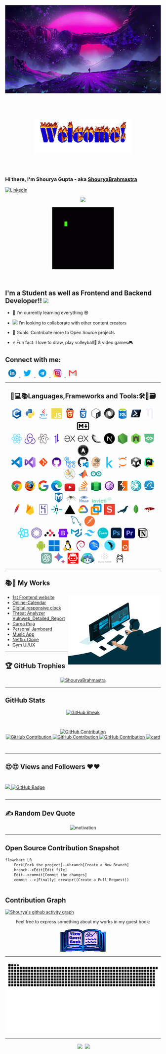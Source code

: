 <!---[![@shouryabrahmastra's Holopin board](https://holopin.me/shouryabrahmastra)](https://holopin.io/@shouryabrahmastra)--->
<img src="https://raw.githubusercontent.com/ShouryaBrahmastra/ShouryaBrahmastra/master/assets/firstbg.jpg" border-radius="10px" alt="wallpaper"/>

##  <div align="center"><img align="center" alt="GIF" src="./assets/welcome-fire.gif" style="padding: 50px" /></div>
### Hi there, I'm Shourya Gupta   - aka [ShouryaBrahmastra](https://shourya-portfolio.netlify.app/) <br>
[![LinkedIn](https://img.shields.io/badge/LinkedIn-%230077B5.svg?logo=linkedin&logoColor=white)](https://www.linkedin.com/in/shourya-gupta-12911721b/)

<p align="center">
	<a href="https://github.com/DenverCoder1/readme-typing-svg"><img src="https://readme-typing-svg.demolab.com?font=Fira+Code&weight=700&pause=1000&color=5A34BE&center=true&vCenter=true&random=true&width=435&lines=Volleyball+Player;Web+Developer+;Network+security+analysis+;OS+installation+;Computing+Troubleshooter;Linux+lover;Ethical+Hacker;Artist"></a>
</p>
 <p align="center"><img  alt="GIF" src="./assets/code-coding.gif" width="200" border-radius="5px" /></p>
 <br>
	


## I'm a Student as well as Frontend and Backend Developer!! <img src="https://media.giphy.com/media/WUlplcMpOCEmTGBtBW/giphy.gif" width="30"> 

- 🌱 I’m currently learning everything 😎
	
- <img src="https://media.giphy.com/media/LnQjpWaON8nhr21vNW/giphy.gif" width="60"> I’m looking to collaborate with other content creators
	
- 🥅 Goals: Contribute more to Open Source projects
- ⚡ Fun fact: I love to draw, play volleyball🏐 & video games🎮
	

## Connect with me:
<p align="left">
	<a href="https://www.linkedin.com/in/shourya-gupta-12911721b/" target="_blank">
		<img src="https://raw.githubusercontent.com/ShouryaBrahmastra/ShouryaBrahmastra/master/assets/link.png" target="_blank" alt="LinkedIn" width="25px"  hspace="10" />
	</a>
	<a href="https://twitter.com/Shourya_Nishi" target="_blank">
		<img src="https://raw.githubusercontent.com/ShouryaBrahmastra/ShouryaBrahmastra/master/assets/Twitter.png" target="_blank" alt="Twitter" width="25px"  hspace="10" />
	</a>
	<a href="https://t.me/shouryabrahmastra" target="_blank">
		<img src="https://raw.githubusercontent.com/ShouryaBrahmastra/ShouryaBrahmastra/master/assets/tele.png" target="_blank" alt="Telegram" width="25px"  hspace="10" />
	</a>
	<a href="https://www.instagram.com/shouryagupta2002/" target="_blank">
		<img src="https://raw.githubusercontent.com/ShouryaBrahmastra/ShouryaBrahmastra/master/assets/1516920567instagram-png-logo-transparent-removebg-preview.png" target="_blank" alt="Instagram" width="25px"  hspace="10" />
	</a>
	<a href="mailto:gptshourya02@gmail.com" target="_blank">
		<img src="https://raw.githubusercontent.com/ShouryaBrahmastra/ShouryaBrahmastra/master/assets/mail.png" target="_blank" alt="Mail" width="25px"  hspace="10" />
	</a>
</p>

---
<div align="center"> <h2> 🔧💻📚Languages,Frameworks and Tools:🛠🔑🗃 </h2> </div>
 
<p align="center">
	<img src="https://raw.githubusercontent.com/ShouryaBrahmastra/ShouryaBrahmastra/214440576e29a751d5d5cf18d0925fbd4430bb5a/assets/c-original.svg"  alt="c-programming" width="35px"  hspace="2" />
	<img src="https://raw.githubusercontent.com/ShouryaBrahmastra/ShouryaBrahmastra/214440576e29a751d5d5cf18d0925fbd4430bb5a/assets/python-original.svg"  alt="python" width="35px"  hspace="2" />
	<img src="https://raw.githubusercontent.com/ShouryaBrahmastra/ShouryaBrahmastra/214440576e29a751d5d5cf18d0925fbd4430bb5a/assets/java-original.svg"  alt="java" width="35px"  hspace="2" />
	<img src="https://raw.githubusercontent.com/ShouryaBrahmastra/ShouryaBrahmastra/214440576e29a751d5d5cf18d0925fbd4430bb5a/assets/javascript-plain.svg"  alt="javascript" width="35px"  hspace="2" />
	<img src="https://raw.githubusercontent.com/ShouryaBrahmastra/ShouryaBrahmastra/master/assets/html.png"  alt="html" width="35px"  hspace="2" />
	<img src="https://raw.githubusercontent.com/ShouryaBrahmastra/ShouryaBrahmastra/master/assets/css.png"  alt="css" width="35px"  hspace="2" />
	<img src="https://raw.githubusercontent.com/ShouryaBrahmastra/ShouryaBrahmastra/214440576e29a751d5d5cf18d0925fbd4430bb5a/assets/bash-original.svg"  alt="bash" width="35px"  hspace="2" />
	<img src="https://raw.githubusercontent.com/ShouryaBrahmastra/ShouryaBrahmastra/214440576e29a751d5d5cf18d0925fbd4430bb5a/assets/json-original.svg"  alt="json" width="35px"  hspace="2" />
	<img src="https://raw.githubusercontent.com/ShouryaBrahmastra/ShouryaBrahmastra/master/assets/sql.png"  alt="sql" width="35px"  hspace="2" />
	<img src="https://raw.githubusercontent.com/ShouryaBrahmastra/ShouryaBrahmastra/214440576e29a751d5d5cf18d0925fbd4430bb5a/assets/powershell-original.svg"  alt="powershell" width="35px"  hspace="2" />
	<img src="https://raw.githubusercontent.com/ShouryaBrahmastra/ShouryaBrahmastra/214440576e29a751d5d5cf18d0925fbd4430bb5a/assets/nano-original.svg"  alt="nano" width="35px"  hspace="2" />
	<img src="https://raw.githubusercontent.com/ShouryaBrahmastra/ShouryaBrahmastra/214440576e29a751d5d5cf18d0925fbd4430bb5a/assets/markdown-original.svg"  alt="" width="40px"  hspace="2" />
	<br>
	<img src="https://raw.githubusercontent.com/ShouryaBrahmastra/ShouryaBrahmastra/f8a76e11f99f2160a3a7e1dca93002c24343c4b1/assets/react-original.svg"  alt="" width="35px"  hspace="2" />
	<img src="https://raw.githubusercontent.com/ShouryaBrahmastra/ShouryaBrahmastra/f8a76e11f99f2160a3a7e1dca93002c24343c4b1/assets/redux-original.svg"  alt="" width="35px"  hspace="2" />
	<img src="https://raw.githubusercontent.com/ShouryaBrahmastra/ShouryaBrahmastra/f8a76e11f99f2160a3a7e1dca93002c24343c4b1/assets/atom-original.svg"  alt="" width="35px"  hspace="2" />
	<img src="https://raw.githubusercontent.com/ShouryaBrahmastra/ShouryaBrahmastra/f8a76e11f99f2160a3a7e1dca93002c24343c4b1/assets/axios-plain.svg"  alt="" width="35px"  hspace="2" />
	<img src="https://raw.githubusercontent.com/ShouryaBrahmastra/ShouryaBrahmastra/4c2b4716416bef65872d65fce3a2d197fc6c3399/assets/express-original.svg"  alt="" width="35px"  hspace="2" />
	<img src="https://raw.githubusercontent.com/ShouryaBrahmastra/ShouryaBrahmastra/4c2b4716416bef65872d65fce3a2d197fc6c3399/assets/express-original.svg"  alt="" width="35px"  hspace="2" />
	<img src="https://raw.githubusercontent.com/ShouryaBrahmastra/ShouryaBrahmastra/f69d7cccd89588c8678ac9b11d35cd04e76832db/assets/flask-original.svg"  alt="" width="35px"  hspace="2" />
	<img src="https://raw.githubusercontent.com/ShouryaBrahmastra/ShouryaBrahmastra/6f76656e5ef8d6ab8c9b61a187bbadfffecf2203/assets/nextjs-original.svg"  alt="" width="35px"  hspace="2" />
	<img src="https://raw.githubusercontent.com/ShouryaBrahmastra/ShouryaBrahmastra/d878632646784e599babca8a7449e38512cb8c95/assets/nodejs-original.svg"  alt="" width="35px"  hspace="2" />
	<img src="./assets/nodemon-original.svg"  alt="" width="35px"  hspace="2" />
	<img src="./assets/devicon-plain.svg"  alt="" width="35px"  hspace="2" />
	<img src="./assets/oauth-original.svg"  alt="" width="35px"  hspace="2" />
	<br>
	<img src="./assets/vscode-original.svg"  alt="" width="35px"  hspace="2" />
	<img src="./assets/visualstudio-original.svg"  alt="" width="35px"  hspace="2" />
	<img src="./assets/git.png"  alt="" width="35px"  hspace="2" />
	<img src="https://raw.githubusercontent.com/ShouryaBrahmastra/ShouryaBrahmastra/master/assets/github%20coloured.png"  alt="" width="35px"  hspace="2" />
	<img src="./assets/githubactions-plain.svg"  alt="" width="35px"  hspace="2" />
	<img src="./assets/githubcodespaces-original.svg"  alt="" width="35px"  hspace="2" />	
	<img src="./assets/gcc-original.svg"  alt="" width="35px"  hspace="2" />		
	<img src="./assets/kaggle-original.svg"  alt="" width="35px"  hspace="2" />
	<img src="./assets/jupyter-original.svg"  alt="" width="35px"  hspace="2" />
	<img src="./assets/unity-original.svg"  alt="" width="35px"  hspace="2" />
	<img src="./assets/pycharm-original.svg"  alt="" width="35px"  hspace="2" />
	<img src="./assets/matplotlib-original.svg"  alt="" width="35px"  hspace="2" />
	<img src="./assets/matlab-original.svg"  alt="" width="35px"  hspace="2" />
	<img src="./assets/arduino-original.svg"  alt="" width="35px"  hspace="2" />
	<br>
	<img src="./assets/chrome-original.svg"  alt="" width="35px"  hspace="2" />
	<img src="./assets/firefox-original.svg"  alt="" width="35px"  hspace="2" />
	<img src="./assets/google-original.svg"  alt="" width="35px"  hspace="2" />
	<img src="./assets/edge.png"  alt="" width="35px"  hspace="2" />	
	<img src="./assets/youtube.png"  alt="" width="35px"  hspace="2" />
	<img src="./assets/stackoverflow-original.svg"  alt="" width="35px"  hspace="2" />
	<img src="./assets/win_android.png"  alt="" width="35px"  hspace="2" />
	<img src="./assets/Tor.png"  alt="" width="35px"  hspace="2" />	
	<img src="./assets/burp.png"  alt="" width="35px"  hspace="2" />
	<img src="./assets/Nessus.png"  alt="" width="35px"  hspace="2" />
	<img src="./assets/wireshark.png"  alt="" width="35px"  hspace="2" />
	<img src="./assets/metasploit.png"  alt="" width="28px"  hspace="2" />
	<img src="./assets/Etercap.png"  alt="" width="35px"  hspace="2" />
	<img src="./assets/nmap.png"  alt="" width="35px"  hspace="2" />
	<img src="./assets/invicti_logo.png"  alt="" width="65px"  hspace="2" />
	<br>
	<img src="./assets/apache-original.svg"  alt="" width="35px"  hspace="2" />
	<img src="./assets/firebase-original.svg"  alt="" width="35px"  hspace="2" />
	<img src="./assets/heroku-original.svg"  alt="" width="35px"  hspace="2" />
	<img src="./assets/netlify-original.svg"  alt="" width="35px"  hspace="2" />
	<img src="./assets/vercel-original.svg"  alt="" width="35px"  hspace="2" />	
	<img src="./assets/googlecloud-original.svg"  alt="" width="35px"  hspace="2" />
	<img src="./assets/VMWare-Workstation.png"  alt="" width="35px"  hspace="2" />
	<img src="./assets/sanity-original.svg"  alt="" width="35px"  hspace="2" />
	<img src="./assets/mariadb-original.svg"  alt="" width="35px"  hspace="2" />
	<img src="./assets/mongodb-original.svg"  alt="" width="35px"  hspace="2" />
	<img src="./assets/mongoose-original.svg"  alt="" width="35px"  hspace="2" />
	<img src="./assets/mysql-original.svg"  alt="" width="35px"  hspace="2" />
	<img src="./assets/postman-original.svg"  alt="" width="35px"  hspace="2" />
	<br>
	<img src="./assets/reactbootstrap-original.svg"  alt="" width="35px"  hspace="2" />
	<img src="./assets/reactnavigation-original.svg"  alt="" width="35px"  hspace="2" />
	<img src="./assets/reactrouter-original.svg"  alt="" width="35px"  hspace="2" />
	<img src="./assets/bootstrap-original.svg"  alt="" width="35px"  hspace="2" />
	<img src="./assets/materialui-original.svg"  alt="" width="35px"  hspace="2" />
	<img src="./assets/tailwindcss-original.svg"  alt="" width="35px"  hspace="2" />
	<img src="./assets/canva-original.svg"  alt="" width="35px"  hspace="2" />
	<img src="./assets/photoshop-original.svg"  alt="" width="35px"  hspace="2" />
	<img src="./assets/adobe-premiere-pro.png"  alt="" width="35px"  hspace="2" />
	<img src="./assets/notion-original.svg"  alt="" width="35px"  hspace="2" />
	<br>
	<img src="./assets/android-original.svg"  alt="android" width="35px"  hspace="2" />
	<img src="./assets/windows11-original.svg"  alt="win" width="35px"  hspace="2" />
	<img src="./assets/linux-original.svg"  alt="" width="35px"  hspace="2" />
	<img src="./assets/debian-original.svg"  alt="" width="35px"  hspace="2" />
	<img src="./assets/kali.png"  alt="" width="38px"  hspace="2" />
	<img src="./assets/parrot.png"  alt="" width="48"  hspace="2" />
	<img src="./assets/ubuntu-original.svg"  alt="" width="35px"  hspace="2" />
	<br>	
	<img src="./assets/chatgpt (2).png"  alt="" width="35px"  hspace="2" />
	<img src="./assets/Google-Bard-.png"  alt="" width="35px"  hspace="2" />
	<img src="./assets/hackergpt.png"  alt="" width="35px"  hspace="2" />	
	<img src="./assets/githubcopiolet.png"  alt="" width="45px"  hspace="2" />
	<img src="./assets/blackbox.png"  alt="" width="50px"  hspace="2" />
	<img src="https://raw.githubusercontent.com/ShouryaBrahmastra/ShouryaBrahmastra/master/assets/ollamalogo.png"  alt="" width="33px"  hspace="2" />
	<!---<img src="./assets/"  alt="" width="35px"  hspace="2" />
	<img src="./assets/"  alt="" width="35px"  hspace="2" />
	<img src="./assets/"  alt="" width="35px"  hspace="2" />
	<img src="./assets/"  alt="" width="35px"  hspace="2" />
	<img src="./assets/"  alt="" width="35px"  hspace="2" />
	<img src="./assets/"  alt="" width="35px"  hspace="2" />
	<img src="./assets/"  alt="" width="35px"  hspace="2" />
	<img src="./assets/"  alt="" width="35px"  hspace="2" />
	<img src="./assets/"  alt="" width="35px"  hspace="2" />
	<img src="./assets/"  alt="" width="35px"  hspace="2" />
	<img src="./assets/"  alt="" width="35px"  hspace="2" />
	<img src="./assets/"  alt="" width="35px"  hspace="2" />
	<img src="./assets/"  alt="" width="35px"  hspace="2" />
	<img src="./assets/"  alt="" width="35px"  hspace="2" />
	<img src="./assets/"  alt="" width="35px"  hspace="2" />
	<img src="./assets/"  alt="" width="35px"  hspace="2" />
	<img src="./assets/"  alt="" width="35px"  hspace="2" />--->
</p>


<!---
[![GitHub Streak](https://github-readme-streak-stats.herokuapp.com?user=ShouryaBrahmastra&theme=midnight-purple&border_radius=10&date_format=M%20j%5B%2C%20Y%5D&card_width=500&card_height=200)](https://git.io/streak-stats)--->


---

## 📚📂 My Works

<p align="center">
	<img align="right" alt="GIF" src="https://raw.githubusercontent.com/ShouryaBrahmastra/ShouryaBrahmastra/master/assets/code.gif" width="300" />
</p1>
<!---<img align="right" alt="GIF" src="./assets/codes.gif" width="240" /><p>--->

- [1st Frontend website](https://shouryabrahmastra.github.io/Frontend-first-website/)
- [Online-Calendar](https://shouryabrahmastra.github.io/onlinecalendar/)
- [Digital responsive clock](https://shouryabrahmastra.github.io/LampTime-Date/)
- [Threat Analyzer Vulnweb_Detailed_Report ](https://shouryabrahmastra.github.io/Vulnweb_Detailed_Report/)
- [Durga Puja](https://shouryabrahmastra.github.io/Durga-Puja/)
- [Personal Jamboard](https://shouryabrahmastra.github.io/Personal-Jamboard/)
- [Music App](https://music-app-sg.netlify.app/)
- [Netflix Clone](https://netfix-clone-b5812.web.app/)
- [Gym Ui/UX](https://gym-landing-sg.netlify.app/)

---
## 🏆 GitHub Trophies
<p align="center">
 	<a href="https://github-profile-trophy.vercel.app/?username=ShouryaBrahmastra"><img src="https://github-profile-trophy.vercel.app/?username=ShouryaBrahmastra&theme=algolia&no-bg=true&column=5&margin-w=15&margin-h=15" alt="ShouryaBrahmastra" /></a> 
</p>

---

## GitHub Stats
<p align="center">
	<a href="https://git.io/streak-stats"><img src="https://github-readme-streak-stats.herokuapp.com?user=ShouryaBrahmastra&theme=midnight-purple&border_radius=10&date_format=M%20j%5B%2C%20Y%5D&card_width=500&card_height=200" alt="GitHub Streak" /></a>
</p>
<br>
<p align="center">
  <a href="https://github.com/ShouryaBrahmastra">
	  <img src="http://github-profile-summary-cards.vercel.app/api/cards/profile-details?username=ShouryaBrahmastra&theme=midnight_purple" alt="GitHub Contribution"/>
	  <br>
	  <img src="http://github-profile-summary-cards.vercel.app/api/cards/repos-per-language?username=ShouryaBrahmastra&theme=midnight_purple" alt="GitHub Contribution"/>
	  <img src="http://github-profile-summary-cards.vercel.app/api/cards/most-commit-language?username=ShouryaBrahmastra&theme=midnight_purple" alt="GitHub Contribution"/>
	  <img src="http://github-profile-summary-cards.vercel.app/api/cards/stats?username=ShouryaBrahmastra&theme=midnight_purple" alt="GitHub Contribution"/>
	  <img src="http://github-profile-summary-cards.vercel.app/api/cards/productive-time?username=ShouryaBrahmastra&theme=midnight_purple&utcOffset=25" alt="card"/>
  </a>
</p>
<br>


---

## 😍😍 Views and Followers ❤❤ <br> <br>
<a href="https://github.com/Meghna-DAS/github-profile-views-counter">
    <img src="https://komarev.com/ghpvc/?username=ShouryaBrahmastra">
</a>
<a href="https://github.com/ShouryaBrahmastra?tab=followers"><img src="https://img.shields.io/github/followers/ShouryaBrahmastra?label=Followers&style=social" alt="GitHub Badge"></a>


<br/>
<br/>

---
## ✍️ Random Dev Quote
<p align="center">
	<img src="https://quotes-github-readme.vercel.app/api?type=horizontal&border=true&theme=algolia" alt="motivation"/>
</p>


---

## Open Source Contribution Snapshot
```mermaid
flowchart LR
    Fork[Fork the project]-->branch[Create a New Branch]
    branch-->Edit[Edit file]
    Edit-->commit[Commit the changes]
    commit -->|Finally| creatpr((Create a Pull Request))
    
 ```

## Contribution Graph
[![Shourya's github activity graph](https://github-readme-activity-graph.vercel.app/graph?username=ShouryaBrahmastra&theme=react-dark&hide_border=true&area=true)](https://github.com/ShouryaBrahmastra/github-readme-activity-graph)

<div align="center">
<p>Feel free to express something about my works in my guest book:</p>
<a href="https://github.com/ShouryaBrahmastra/ShouryaBrahmastra/issues/1"><img src="./assets/guestbook.gif" alt="Guest book" align="center"></a>
</div>

<hr>
<div  align="center"> <img src="./assets/snake.svg" /></div>
<img height="120" alt="Thanks for visiting my profile" width="100%" src="./assets/thank.svg" />

---
<div  align="center">
	<img  width="400px" src="./assets/matrix.gif" align="center"  hspace="4" />
	<img  width="400px" src="./assets/intestellar.gif" align="center"/>
</div>


